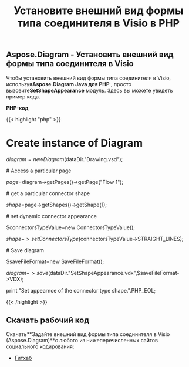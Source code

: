 ﻿---
title: Установите внешний вид формы типа соединителя в Visio в PHP
type: docs
weight: 100
url: /ru/java/set-appearance-of-the-connector-type-shape-in-visio-in-php/
---
## **Aspose.Diagram - Установить внешний вид формы типа соединителя в Visio**
 Чтобы установить внешний вид формы типа соединителя в Visio, используя**Aspose.Diagram Java для PHP** , просто вызовите**SetShapeAppearance** модуль. Здесь вы можете увидеть пример кода.

**PHP-код**

{{< highlight "php" >}}

 # Create instance of Diagram

$diagram =new Diagram($dataDir."Drawing.vsd");

\# Access a particular page

$page=$diagram->getPages()->getPage("Flow 1");

\# get a particular connector shape

$shape=$page->getShapes()->getShape(1);

\# set dynamic connector appearance

$connectorsTypeValue=new ConnectorsTypeValue();

$shape->setConnectorsType($connectorsTypeValue->STRAIGHT_LINES);

\# Save diagram

$saveFileFormat=new SaveFileFormat();

$diagram->save($dataDir."SetShapeAppearance.vdx",$saveFileFormat->VDX);

print "Set appearnce of the connector type shape.".PHP_EOL;

{{< /highlight >}}
## **Скачать рабочий код**
 Скачать**Задайте внешний вид формы типа соединителя в Visio (Aspose.Diagram)**с любого из нижеперечисленных сайтов социального кодирования:

- [Гитхаб](https://github.com/asposediagram/Aspose.Diagram-for-Java/blob/master/Plugins/Aspose_Diagram_Java_for_PHP/src/aspose/diagram/WorkingwithShapes/SetShapeAppearance.php)
